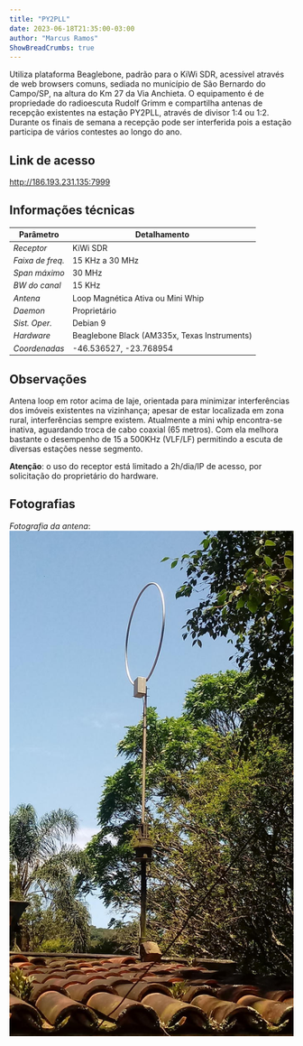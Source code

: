 ```yaml
---
title: "PY2PLL"
date: 2023-06-18T21:35:00-03:00
author: "Marcus Ramos"
ShowBreadCrumbs: true
---
```


Utiliza plataforma Beaglebone, padrão para o KiWi SDR, acessível através de web 
browsers comuns, sediada no município de São Bernardo do Campo/SP, na altura do 
Km 27 da Via Anchieta. O equipamento é de propriedade do radioescuta Rudolf 
Grimm e compartilha antenas de recepção existentes na estação PY2PLL, através 
de divisor 1:4 ou 1:2. Durante os finais de semana a recepção pode ser 
interferida pois a estação participa de vários contestes ao longo do ano.

## Link de acesso
http://186.193.231.135:7999

## Informações técnicas
| Parâmetro        | Detalhamento                                    |
|------------------|-------------------------------------------------|
| _Receptor_       | KiWi SDR                                        |
| _Faixa de freq._ | 15 KHz a 30 MHz                                 |
| _Span máximo_    | 30 MHz                                          |
| _BW do canal_    | 15 KHz                                          |
| _Antena_         | Loop Magnética Ativa ou Mini Whip               |
| _Daemon_         | Proprietário                                    |
| _Sist. Oper._    | Debian 9                                        |
| _Hardware_       | Beaglebone Black (AM335x, Texas Instruments)    |
| _Coordenadas_    | -46.536527, -23.768954                          |

## Observações
Antena loop em rotor acima de laje, orientada para minimizar interferências dos 
imóveis existentes na vizinhança; apesar de estar localizada em zona rural, 
interferências sempre existem. Atualmente a mini whip encontra-se inativa, 
aguardando troca de cabo coaxial (65 metros). Com ela melhora bastante o 
desempenho de 15 a 500KHz (VLF/LF) permitindo a escuta de diversas estações 
nesse segmento.

**Atenção**: o uso do receptor está limitado a 2h/dia/IP de acesso, por 
solicitação do proprietário do hardware.

## Fotografias
_Fotografia da antena_:
![Fotografia da antena.](./antenna.jpg#center)
